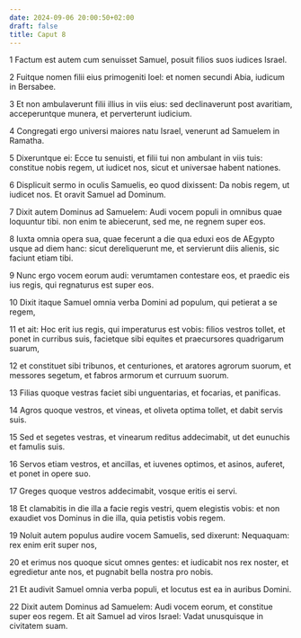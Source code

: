 ```yaml
---
date: 2024-09-06 20:00:50+02:00
draft: false
title: Caput 8
---
```





1 Factum est autem cum senuisset Samuel, posuit filios suos iudices Israel.

2 Fuitque nomen filii eius primogeniti Ioel: et nomen secundi Abia, iudicum in Bersabee.

3 Et non ambulaverunt filii illius in viis eius: sed declinaverunt post avaritiam, acceperuntque munera, et perverterunt iudicium.

4 Congregati ergo universi maiores natu Israel, venerunt ad Samuelem in Ramatha.

5 Dixeruntque ei: Ecce tu senuisti, et filii tui non ambulant in viis tuis: constitue nobis regem, ut iudicet nos, sicut et universae habent nationes.

6 Displicuit sermo in oculis Samuelis, eo quod dixissent: Da nobis regem, ut iudicet nos. Et oravit Samuel ad Dominum.

7 Dixit autem Dominus ad Samuelem: Audi vocem populi in omnibus quae loquuntur tibi. non enim te abiecerunt, sed me, ne regnem super eos.

8 Iuxta omnia opera sua, quae fecerunt a die qua eduxi eos de AEgypto usque ad diem hanc: sicut dereliquerunt me, et servierunt diis alienis, sic faciunt etiam tibi.

9 Nunc ergo vocem eorum audi: verumtamen contestare eos, et praedic eis ius regis, qui regnaturus est super eos.

10 Dixit itaque Samuel omnia verba Domini ad populum, qui petierat a se regem,

11 et ait: Hoc erit ius regis, qui imperaturus est vobis: filios vestros tollet, et ponet in curribus suis, facietque sibi equites et praecursores quadrigarum suarum,

12 et constituet sibi tribunos, et centuriones, et aratores agrorum suorum, et messores segetum, et fabros armorum et curruum suorum.

13 Filias quoque vestras faciet sibi unguentarias, et focarias, et panificas.

14 Agros quoque vestros, et vineas, et oliveta optima tollet, et dabit servis suis.

15 Sed et segetes vestras, et vinearum reditus addecimabit, ut det eunuchis et famulis suis.

16 Servos etiam vestros, et ancillas, et iuvenes optimos, et asinos, auferet, et ponet in opere suo.

17 Greges quoque vestros addecimabit, vosque eritis ei servi.

18 Et clamabitis in die illa a facie regis vestri, quem elegistis vobis: et non exaudiet vos Dominus in die illa, quia petistis vobis regem.

19 Noluit autem populus audire vocem Samuelis, sed dixerunt: Nequaquam: rex enim erit super nos,

20 et erimus nos quoque sicut omnes gentes: et iudicabit nos rex noster, et egredietur ante nos, et pugnabit bella nostra pro nobis.

21 Et audivit Samuel omnia verba populi, et locutus est ea in auribus Domini.

22 Dixit autem Dominus ad Samuelem: Audi vocem eorum, et constitue super eos regem. Et ait Samuel ad viros Israel: Vadat unusquisque in civitatem suam.

